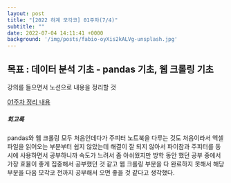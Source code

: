 ```yaml
---
layout: post
title: "[2022 하계 모각코] 01주차(7/4)"
subtitle: ""
date: 2022-07-04 14:11:41 +0000
background: '/img/posts/fabio-oyXis2kALVg-unsplash.jpg'
---
```



<h2 class="section-heading">목표 : 데이터 분석 기초 - pandas 기초, 웹 크롤링 기초 </h2>

<p>강의를 들으면서 노션으로 내용을 정리할 것</p>

[01주차 정리 내용](https://telling-brush-7e7.notion.site/with-python-d526249ea5e547d9ae5fd930d247e31b)

<h5>회고록</h5>
<p>pandas와 웹 크롤링 모두 처음인데다가 주피터 노트북을 다루는 것도 처음이라서 엑셀 파일을 읽어오는 부분부터 쉽지 않았는데 해결이 잘 되지 않아서 파이참과 주피터를 동시에 사용하면서 공부하니까 속도가 느려서 좀 아쉬웠지만 방학 동안 했던 공부 중에서 가장 효율이 좋게 집중해서 공부했던 것 같고 웹 크롤링 부분을 다 완료하지 못해서 해당 부분을 다음 모각코 전까지 공부해서 오면 좋을 것 같다고 생각했다.</p>